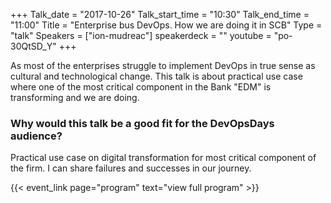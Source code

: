 +++
Talk_date = "2017-10-26"
Talk_start_time = "10:30"
Talk_end_time = "11:00"
Title = "Enterprise bus DevOps. How we are doing it in SCB"
Type = "talk"
Speakers = ["ion-mudreac"]
speakerdeck = ""
youtube = "po-30QtSD_Y"
+++

As most of the enterprises struggle to implement DevOps in true sense as cultural and technological change. This talk is about practical use case where one of the most critical component in the Bank "EDM" is transforming and we are doing.

### Why would this talk be a good fit for the DevOpsDays audience?

Practical use case on digital transformation for most critical component of the firm. I can share failures and successes in our journey.

{{< event_link page="program" text="view full program" >}}
